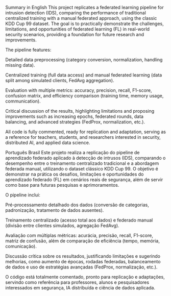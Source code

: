 Summary in English
This project replicates a federated learning pipeline for intrusion detection (IDS), comparing the performance of traditional centralized training with a manual federated approach, using the classic KDD Cup 99 dataset.
The goal is to practically demonstrate the challenges, limitations, and opportunities of federated learning (FL) in real-world security scenarios, providing a foundation for future research and improvements.

The pipeline features:

Detailed data preprocessing (category conversion, normalization, handling missing data).

Centralized training (full data access) and manual federated learning (data split among simulated clients, FedAvg aggregation).

Evaluation with multiple metrics: accuracy, precision, recall, F1-score, confusion matrix, and efficiency comparison (training time, memory usage, communication).

Critical discussion of the results, highlighting limitations and proposing improvements such as increasing epochs, federated rounds, data balancing, and advanced strategies (FedProx, normalization, etc.).

All code is fully commented, ready for replication and adaptation, serving as a reference for teachers, students, and researchers interested in security, distributed AI, and applied data science.




Português Brasil
Este projeto realiza a replicação do pipeline de aprendizado federado aplicado à detecção de intrusos (IDS), comparando o desempenho entre o treinamento centralizado tradicional e a abordagem federada manual, utilizando o dataset clássico KDD Cup 99.
O objetivo é demonstrar na prática os desafios, limitações e oportunidades do aprendizado federado (FL) em cenários reais de segurança, além de servir como base para futuras pesquisas e aprimoramentos.

O pipeline inclui:

Pré-processamento detalhado dos dados (conversão de categorias, padronização, tratamento de dados ausentes).

Treinamento centralizado (acesso total aos dados) e federado manual (divisão entre clientes simulados, agregação FedAvg).

Avaliação com múltiplas métricas: acurácia, precisão, recall, F1-score, matriz de confusão, além de comparação de eficiência (tempo, memória, comunicação).

Discussão crítica sobre os resultados, justificando limitações e sugerindo melhorias, como aumento de épocas, rodadas federadas, balanceamento de dados e uso de estratégias avançadas (FedProx, normalização, etc.).

O código está totalmente comentado, pronto para replicação e adaptações, servindo como referência para professores, alunos e pesquisadores interessados em segurança, IA distribuída e ciência de dados aplicada.

